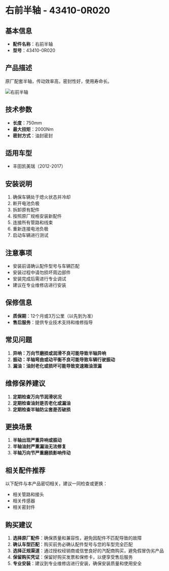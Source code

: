 # 右前半轴 - 43410-0R020

## 基本信息

- **配件名称**：右前半轴
- **型号**：43410-0R020

## 产品描述

原厂配套半轴，传动效率高，密封性好，使用寿命长。


![右前半轴](/image/car-parts/43410-0R020.jpg)

## 技术参数

- **长度**：750mm
- **最大扭矩**：2000Nm
- **密封方式**：油封密封

## 适用车型

- 丰田凯美瑞（2012-2017）

## 安装说明

1. 确保车辆处于熄火状态并冷却
2. 断开电池负极
3. 拆卸原有配件
4. 按照原厂规格安装新配件
5. 连接所有管路和线束
6. 重新连接电池负极
7. 启动车辆进行测试

## 注意事项

- 安装前请确认配件型号与车辆匹配
- 安装过程中请勿损坏周边部件
- 安装完成后需进行专业调试
- 建议在专业维修店进行安装

## 保修信息

- **质保期**：12个月或3万公里（以先到为准）
- **售后服务**：提供专业技术支持和维修指导

## 常见问题

1. **异响：万向节磨损或润滑不良可能导致半轴异响**
2. **振动：半轴弯曲或动平衡不良可能导致车辆行驶振动**
3. **漏油：油封老化或损坏可能导致变速箱油泄漏**

## 维修保养建议

1. **定期检查万向节润滑状况**
2. **定期检查油封是否老化或漏油**
3. **定期检查半轴防尘套是否破损**

## 更换场景

1. **半轴出现严重异响或振动**
2. **半轴油封严重漏油无法修复**
3. **半轴万向节严重磨损影响传动**

## 相关配件推荐

以下配件与本产品密切相关，建议一同检查或更换：

- 相关管路和接头
- 相关传感器
- 相关密封件

## 购买建议

1. **选择原厂配件**：确保质量和兼容性，避免因配件不匹配导致的故障
2. **确认车型匹配**：购买前务必确认配件型号与您的车型完全匹配
3. **选择正规渠道**：通过授权经销商或信誉良好的汽配商购买，避免假冒伪劣产品
4. **保留购买凭证**：保留好购买发票和保修卡，以便享受售后服务
5. **专业安装**：建议到专业维修店进行安装，确保安装质量和使用安全
